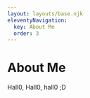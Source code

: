 ```yaml
---
layout: layouts/base.njk
eleventyNavigation:
  key: About Me
  order: 3
---
```

# About Me

Hall0, Hall0, hall0 ;D